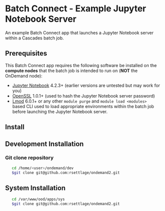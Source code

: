 # Batch Connect - Example Jupyter Notebook Server

An example Batch Connect app that launches a Jupyter Notebook server within a
Cascades batch job.

## Prerequisites

This Batch Connect app requires the following software be installed on the
**compute nodes** that the batch job is intended to run on (**NOT** the
OnDemand node):

- [Jupyter Notebook](http://jupyter.readthedocs.io/en/latest/) 4.2.3+ (earlier
  versions are untested but may work for you)
- [OpenSSL](https://www.openssl.org/) 1.0.1+ (used to hash the Jupyter Notebook
  server password)
- [Lmod](https://www.tacc.utexas.edu/research-development/tacc-projects/lmod)
  6.0.1+ or any other `module purge` and `module load <modules>` based CLI
  used to load appropriate environments within the batch job before launching
  the Jupyter Notebook server.

## Install

## Development Installation

### Git clone repository
```bash
   cd /home/<user>/ondemand/dev
   $git clone git@github.com:rsettlage/ondemand2.git
```

## System Installation
```bash
   cd /var/www/ood/apps/sys
   $git clone git@github.com:rsettlage/ondemand2.git
```
